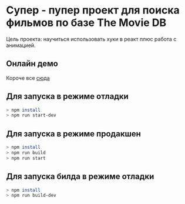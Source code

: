 # Супер - пупер проект для поиска фильмов по базе The Movie DB

Цель проекта: научиться использовать хуки в реакт плюс работа с анимацией.

## Онлайн демо
Короче все [сюда](https://vicimpa.github.io/moviesearch)

## Для запуска в режиме отладки
```bash
> npm install
> npm run start-dev
```

## Для запуска в режиме продакшен
```bash
> npm install
> npm run build
> npm run start
```

## Для запуска билда в режиме отладки
```bash
> npm install
> npm run build-dev
```
